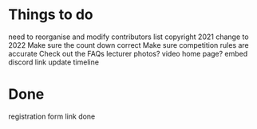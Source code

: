# Things to do

need to reorganise and modify contributors list
copyright 2021 change to 2022
Make sure the count down correct
Make sure competition rules are accurate
Check out the FAQs
lecturer photos?
video home page?
embed discord link
update timeline




# Done
registration form link done
